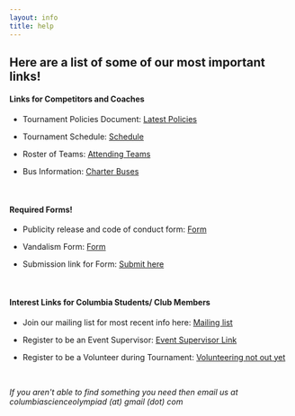 ```yaml
---
layout: info
title: help
---
```


## Here are a list of some of our most important links!

#### Links for Competitors and Coaches

-   Tournament Policies Document: [Latest Policies](https://docs.google.com/document/d/1fzkt4LLBKsnJflHD-6r_KvFj5zyQBr7Gi_vtzA2CmB0/edit#heading=h.s72gt7bypfn5)

-   Tournament Schedule: [Schedule](https://docs.google.com/spreadsheets/d/1bXm0771iAZCyP7o-EQcDlos_wHdpZ9wvh0h4GoqnL_k/edit#gid=0)

-   Roster of Teams: [Attending Teams](https://drive.google.com/file/d/1EGNX54uHr2ejXQwZd5m9Eu4LqeRHh-Es/view?usp=sharing)

-   Bus Information: [Charter Buses](https://www.nyc.gov/html/dot/html/ferrybus/charterbus.shtml)

&nbsp;

#### Required Forms!

-   Publicity release and code of conduct form: [Form](https://drive.google.com/open?id=1QeVx6K1pF4mJwSk6TXKPueO01qUDoGU1)

-   Vandalism Form: [Form](https://drive.google.com/file/d/1xAN8OU_Ge_H3Jh47LZyYEyErafXPRveS/view?usp=sharing)

-   Submission link for Form: [Submit here](https://docs.google.com/forms/d/e/1FAIpQLSfphoFfo3MQbbXs_YGonbaaisSt2rdlEuJ-qxIBwzszVyXqPw/viewform?usp=sf_link)

&nbsp;

#### Interest Links for Columbia Students/ Club Members

-   Join our mailing list for most recent info here: [Mailing list](https://docs.google.com/forms/d/e/1FAIpQLSek7v3_c78jiblS171_KaIOocF7J_H9RhhzR9rshwUu8pP_hw/viewform)

-   Register to be an Event Supervisor: [Event Supervisor Link](https://forms.gle/3qBt9qefGHnDE78E6)

-   Register to be a Volunteer during Tournament: [Volunteering not out yet]()

&nbsp;

_If you aren't able to find something you need then email us at columbiascienceolympiad (at) gmail (dot) com_
